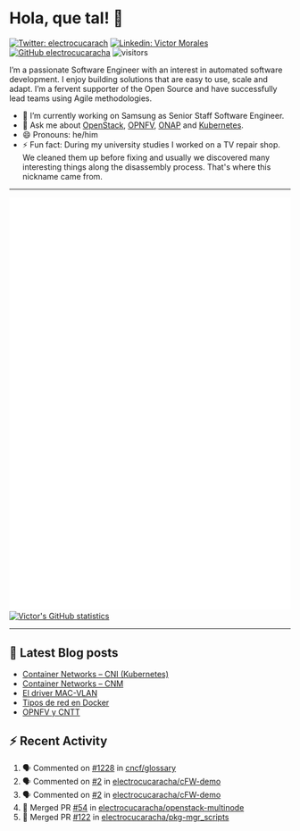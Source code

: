 # Hola, que tal! 👋

[![Twitter: electrocucarach](https://img.shields.io/twitter/follow/electrocucarach?style=social)](https://twitter.com/electrocucarach)
[![Linkedin: Victor Morales](https://img.shields.io/badge/-VictorMorales-blue?style=flat-square&logo=Linkedin&logoColor=white&link=https://www.linkedin.com/in/electrocucaracha/)](https://www.linkedin.com/in/electrocucaracha/)
[![GitHub electrocucaracha](https://img.shields.io/github/followers/electrocucaracha?label=follow&style=social)](https://github.com/electrocucaracha)
![visitors](https://visitor-badge.glitch.me/badge?page_id=electrocucaracha.electrocucaracha)

I’m a passionate Software Engineer with an interest in automated
software development. I enjoy building solutions that are easy to use,
scale and adapt. I’m a fervent supporter of the Open Source and have
successfully lead teams using Agile methodologies.

- 🔭 I’m currently working on Samsung as Senior Staff Software
Engineer.
- 💬 Ask me about [OpenStack](https://www.openstack.org/),
[OPNFV](https://www.opnfv.org/), [ONAP](https://www.onap.org/) and
[Kubernetes](https://kubernetes.io/).
- 😄 Pronouns: he/him
- ⚡ Fun fact: During my university studies I worked on a TV repair
shop. We cleaned them up before fixing and usually we discovered many
interesting things along the disassembly process. That's where this
nickname came from.

---

![Metrics](https://github.com/electrocucaracha/electrocucaracha/blob/master/github-metrics.svg)
[![Victor's GitHub statistics](https://github-readme-stats.vercel.app/api?username=electrocucaracha)](https://github.com/anuraghazra/github-readme-stats#github-stats-card)

---

## 📘 Latest Blog posts

<!-- BLOG-POST-LIST:START -->
- [Container Networks – CNI &lpar;Kubernetes&rpar;](https://electrocucaracha.com/2021/07/05/container-networks-cni/)
- [Container Networks – CNM](https://electrocucaracha.com/2020/08/28/container-network-model/)
- [El driver MAC-VLAN](https://electrocucaracha.com/2020/07/01/el-driver-mac-vlan/)
- [Tipos de red en Docker](https://electrocucaracha.com/2020/06/13/tipos-de-red-en-docker/)
- [OPNFV y CNTT](https://electrocucaracha.com/2020/05/29/opnfv-y-cntt/)
<!-- BLOG-POST-LIST:END -->

## :zap: Recent Activity

<!--START_SECTION:activity-->
1. 🗣 Commented on [#1228](https://github.com/cncf/glossary/issues/1228) in [cncf/glossary](https://github.com/cncf/glossary)
2. 🗣 Commented on [#2](https://github.com/electrocucaracha/cFW-demo/issues/2) in [electrocucaracha/cFW-demo](https://github.com/electrocucaracha/cFW-demo)
3. 🗣 Commented on [#2](https://github.com/electrocucaracha/cFW-demo/issues/2) in [electrocucaracha/cFW-demo](https://github.com/electrocucaracha/cFW-demo)
4. 🎉 Merged PR [#54](https://github.com/electrocucaracha/openstack-multinode/pull/54) in [electrocucaracha/openstack-multinode](https://github.com/electrocucaracha/openstack-multinode)
5. 🎉 Merged PR [#122](https://github.com/electrocucaracha/pkg-mgr_scripts/pull/122) in [electrocucaracha/pkg-mgr_scripts](https://github.com/electrocucaracha/pkg-mgr_scripts)
<!--END_SECTION:activity-->
